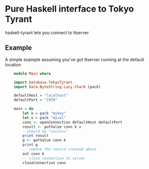Pure Haskell interface to Tokyo Tyrant
======================================

haskell-tyrant lets you connect to ttserver

Example
-------

A simple example assuming you've got ttserver running at the default location
    
```haskell
    module Main where

    import Database.TokyoTyrant
    import Data.ByteString.Lazy.Char8 (pack)

    defaultHost = "localhost"
    defaultPort = "1978"

    main = do
        let k = pack "mykey"
        let v = pack "myval"
        conn <- openConnection defaultHost defaultPort
        result <- putValue conn k v
        --should be "success"
        print result
        g <- getValue conn k
        print g
        -- remove the record created above
        out conn k
        -- close connection to server
        closeConnection conn
```
